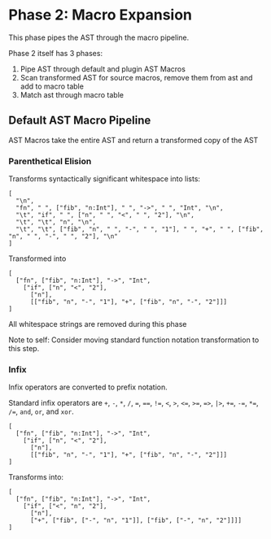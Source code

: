 # Phase 2: Macro Expansion

This phase pipes the AST through the macro pipeline.

Phase 2 itself has 3 phases:

1. Pipe AST through default and plugin AST Macros
2. Scan transformed AST for source macros, remove them from ast and add to macro table
3. Match ast through macro table

## Default AST Macro Pipeline

AST Macros take the entire AST and return a transformed copy of the AST

### Parenthetical Elision

Transforms syntactically significant whitespace into lists:

```
[
  "\n",
  "fn", " ", ["fib", "n:Int"], " ", "->", " ", "Int", "\n",
  "\t", "if", " ", ["n", " ", "<", " ", "2"], "\n",
  "\t", "\t", "n", "\n",
  "\t", "\t", ["fib", "n", " ", "-", " ", "1"], " ", "+", " ", ["fib", "n", " ", "-", " ", "2"], "\n"
]
```

Transformed into

```
[
  ["fn", ["fib", "n:Int"], "->", "Int",
    ["if", ["n", "<", "2"],
      ["n"],
      [["fib", "n", "-", "1"], "+", ["fib", "n", "-", "2"]]]
]
```

All whitespace strings are removed during this phase

Note to self: Consider moving standard function notation transformation
to this step.

### Infix

Infix operators are converted to prefix notation.

Standard infix operators are `+`, `-`, `*`, `/`, `=`, `==`, `!=`, `<`, `>`, `<=`, `>=`, `=>`, `|>`, `+=`, `-=`, `*=`, `/=`, `and`, `or`, and `xor`.

```
[
  ["fn", ["fib", "n:Int"], "->", "Int",
    ["if", ["n", "<", "2"],
      ["n"],
      [["fib", "n", "-", "1"], "+", ["fib", "n", "-", "2"]]]
]
```

Transforms into:

```
[
  ["fn", ["fib", "n:Int"], "->", "Int",
    ["if", ["<", "n", "2"],
      ["n"],
      ["+", ["fib", ["-", "n", "1"]], ["fib", ["-", "n", "2"]]]]
]
```
